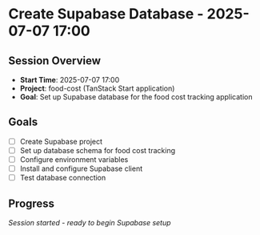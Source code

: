 # Create Supabase Database - 2025-07-07 17:00

## Session Overview
- **Start Time**: 2025-07-07 17:00
- **Project**: food-cost (TanStack Start application)
- **Goal**: Set up Supabase database for the food cost tracking application

## Goals
- [ ] Create Supabase project
- [ ] Set up database schema for food cost tracking
- [ ] Configure environment variables
- [ ] Install and configure Supabase client
- [ ] Test database connection

## Progress
_Session started - ready to begin Supabase setup_